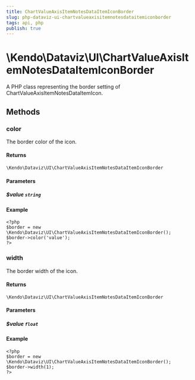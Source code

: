 ```yaml
---
title: ChartValueAxisItemNotesDataItemIconBorder
slug: php-dataviz-ui-chartvalueaxisitemnotesdataitemiconborder
tags: api, php
publish: true
---
```


# \Kendo\Dataviz\UI\ChartValueAxisItemNotesDataItemIconBorder

A PHP class representing the border setting of ChartValueAxisItemNotesDataItemIcon.


## Methods

### color
The border color of the icon.

#### Returns
`\Kendo\Dataviz\UI\ChartValueAxisItemNotesDataItemIconBorder`

#### Parameters

##### $value `string`



#### Example 
    <?php
    $border = new \Kendo\Dataviz\UI\ChartValueAxisItemNotesDataItemIconBorder();
    $border->color('value');
    ?>

### width
The border width of the icon.

#### Returns
`\Kendo\Dataviz\UI\ChartValueAxisItemNotesDataItemIconBorder`

#### Parameters

##### $value `float`



#### Example 
    <?php
    $border = new \Kendo\Dataviz\UI\ChartValueAxisItemNotesDataItemIconBorder();
    $border->width(1);
    ?>

 

